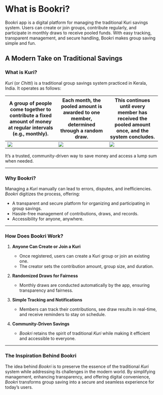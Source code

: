 # What is Bookri?
Bookri app is a digital platform for managing the traditional Kuri savings system. Users can create or join groups, contribute regularly, and participate in monthly draws to receive pooled funds. With easy tracking, transparent management, and secure handling, Bookri makes group saving simple and fun.
## A Modern Take on Traditional Savings

### **What is Kuri?**
*Kuri* (or *Chitti*) is a traditional group savings system practiced in Kerala, India. It operates as follows:

|A group of people come together to contribute a fixed amount of money at regular intervals (e.g., monthly).|Each month, the pooled amount is awarded to one member, determined through a random draw.|This continues until every member has received the pooled amount once, and the system concludes.|
|---|---|---|
|![](https://bookri.github.io/images/ai/writing.jpg)|![](https://bookri.github.io/images/ai/draw_happening.jpg)|![](https://bookri.github.io/images/ai/draw_winner.jpg)|

It’s a trusted, community-driven way to save money and access a lump sum when needed.

---

### **Why Bookri?**
Managing a *Kuri* manually can lead to errors, disputes, and inefficiencies. *Bookri* digitizes the process, offering:
- A transparent and secure platform for organizing and participating in group savings.
- Hassle-free management of contributions, draws, and records.
- Accessibility for anyone, anywhere.

---

### **How Does Bookri Work?**

1. **Anyone Can Create or Join a Kuri**
    - Once registered, users can create a Kuri group or join an existing one.
    - The creator sets the contribution amount, group size, and duration.

2. **Randomized Draws for Fairness**
    - Monthly draws are conducted automatically by the app, ensuring transparency and fairness.

3. **Simple Tracking and Notifications**
    - Members can track their contributions, see draw results in real-time, and receive reminders to stay on schedule.

4. **Community-Driven Savings**
    - *Bookri* retains the spirit of traditional *Kuri* while making it efficient and accessible to everyone.

---

### **The Inspiration Behind Bookri**
The idea behind *Bookri* is to preserve the essence of the traditional *Kuri* system while addressing its challenges in the modern world. By simplifying management, enhancing transparency, and offering digital convenience, *Bookri* transforms group saving into a secure and seamless experience for today’s users.
